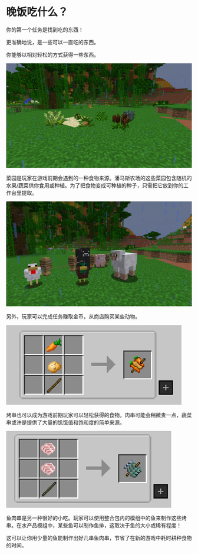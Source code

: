 # 晚饭吃什么？

你的第一个任务是找到吃的东西！

更准确地说，是一些可以一直吃的东西。

你能够以相对轻松的方式获得一些东西。

![不同类型的菜园](gardens.png)

菜园是玩家在游戏前期会遇到的一种食物来源。潘马斯农场的这些菜园包含随机的水果/蔬菜供你食用或种植。为了把食物变成可种植的种子，只需把它放到你的工作台里提取。

![可在商店购买的动物](meatsources.png)

另外，玩家可以完成任务赚取金币，从商店购买某些动物。

![作为一种简单的食物来源，烤串能快速填满玩家的胃。](veggieskewer.png)

烤串也可以成为游戏前期玩家可以轻松获得的食物。肉串可能会稍微贵一点，蔬菜串或许是提供了大量的饥饿值和饱和度的简单来源。

![鱼肉串也很容易获得，因为潘马斯农场和水产品有助于玩家在短时间内获得很多鱼！](fishskewer.png)

鱼肉串是另一种很好的小吃。玩家可以使用整合包内的模组中的鱼来制作这些烤串。在水产品模组中，某些鱼可以制作鱼排，这取决于鱼的大小或稀有程度！

这可以让你用少量的鱼能制作出好几串鱼肉串，节省了在新的游戏中耗时耕种食物的时间。